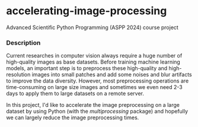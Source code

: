# accelerating-image-processing
Advanced Scientific Python Programming (ASPP 2024) course project

### Description
Current researches in computer vision always require a huge number of high-quality images as base datasets. Before training machine learning models, an important step is to preprocess these high-quality and high-resolution images into small patches and add some noises and blur artifacts to improve the data diversity. However, most preprocessing operations are time-consuming on large size images and sometimes we even need 2-3 days to apply them to large datasets on a remote server. 

In this project, I'd like to accelerate the image preprocessing on a large dataset by using Python (with the *multiprocessing* package) and hopefully we can largely reduce the image preprocessing times.
